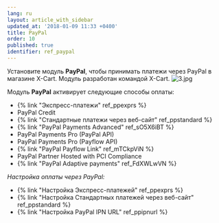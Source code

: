 ```yaml
---
lang: ru
layout: article_with_sidebar
updated_at: '2018-01-09 11:33 +0400'
title: PayPal
order: 10
published: true
identifier: ref_paypal
---
```

Установите модуль **PayPal**, чтобы принимать платежи через PayPal в магазине X-Cart. Модуль разработан командой X-Cart. 
    ![3.jpg]({{site.baseurl}}/attachments/ref_paypal/3.jpg)

Модуль **PayPal** активирует следующие способы оплаты:

*   {% link "Экспресс-платежи" ref_ppexprs %}
*   PayPal Credit
*   {% link "Стандартные платежи через веб-сайт" ref_ppstandard %}
*   {% link "PayPal Payments Advanced" ref_sO5X6iBT %}
*   PayPal Payments Pro (PayPal API)
*   PayPal Payments Pro (Payflow API)
*   {% link "PayPal Payflow Link" ref_mTCkpViN %}
*   PayPal Partner Hosted with PCI Compliance
*   {% link "PayPal Adaptive payments" ref_FdXWLwVN %}

_Настройка оплаты через PayPal:_

*   {% link "Настройка Экспресс-платежей" ref_ppexprs %}
*   {% link "Настройка Стандартных платежей через веб-сайт" ref_ppstandard %}
*   {% link "Настройка PayPal IPN URL" ref_ppipnurl %}
